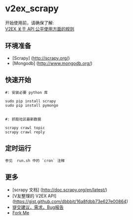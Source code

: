 v2ex_scrapy
===========

开始使用前，请确保了解:   
[V2EX 关于 API 公平使用方面的规则](https://www.v2ex.com/p/7v9TEc53)


环境准备
--------

* [Scrapy] (http://scrapy.org/) 
* [Mongodb] (http://www.mongodb.org/) 


快速开始
--------

    #: 安装必要 python 库

    sudo pip install scrapy
    sudo pip install pymongo
    

    #: 抓取社区最新数据

    scrapy crawl topic
    scrapy crawl reply


定时运行
--------

    参见  run.sh 中的 `cron` 注释


更多
-----

* [scrapy 文档] (http://doc.scrapy.org/en/latest/)     
* [V友整理的 V2EX API] (https://gist.github.com/dbbbit/16a8fdbb73e627e00864)
* [提交建议，需求，Bug报告](https://github.com/dbbbit/v2ex_scrapy/issues/new)  
* [Fork Me](https://github.com/dbbbit/v2ex_scrapy/fork)

